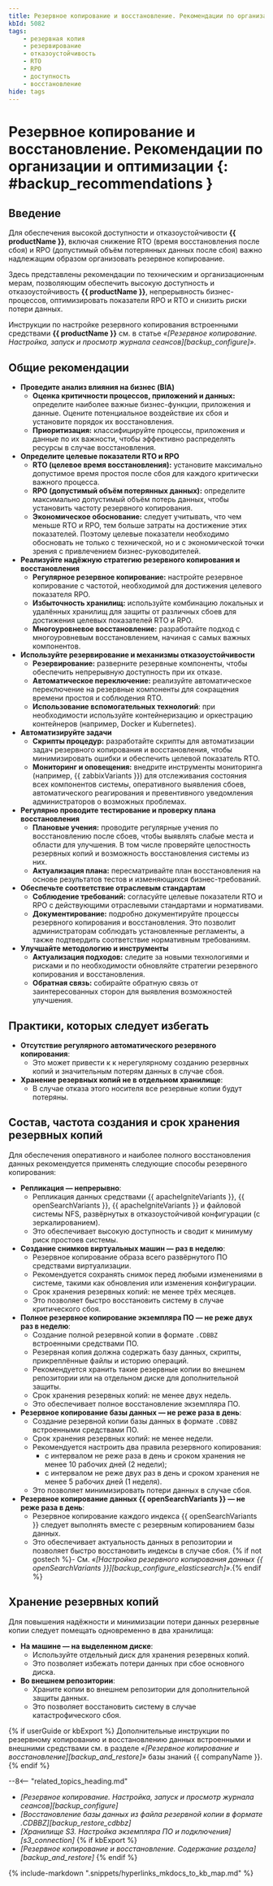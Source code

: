 ```yaml
---
title: Резервное копирование и восстановление. Рекомендации по организации и оптимизации
kbId: 5082
tags:
    - резервная копия
    - резервирование
    - отказоустойчивость
    - RTO
    - RPO
    - доступность
    - восстановление
hide: tags
---
```


# Резервное копирование и восстановление. Рекомендации по организации и оптимизации {: #backup_recommendations }

## Введение

Для обеспечения высокой доступности и отказоустойчивости **{{ productName }}**, включая снижение RTO (время восстановления после сбоя) и RPO (допустимый объём потерянных данных после сбоя) важно надлежащим образом организовать резервное копирование.

Здесь представлены рекомендации по техническим и организационным мерам, позволяющим обеспечить высокую доступность и отказоустойчивость **{{ productName }}**, непрерывность бизнес-процессов, оптимизировать показатели RPO и RTO и снизить риски потери данных.

Инструкции по настройке резервного копирования встроенными средствами **{{ productName }}** см. в статье _«[Резервное копирование. Настройка, запуск и просмотр журнала сеансов][backup_configure]»_.

## Общие рекомендации

- **Проведите анализ влияния на бизнес (BIA)**
    - **Оценка критичности процессов, приложений и данных:** определите наиболее важные бизнес-функции, приложения и данные. Оцените потенциальное воздействие их сбоя и установите порядок их восстановления.
    - **Приоритизация:** классифицируйте процессы, приложения и данные по их важности, чтобы эффективно распределять ресурсы в случае восстановления.
- **Определите целевые показатели RTO и RPO**
    - **RTO (целевое время восстановления):** установите максимально допустимое время простоя после сбоя для каждого критически важного процесса.
    - **RPO (допустимый объём потерянных данных):** определите максимально допустимый объём потерь данных, чтобы установить частоту резервного копирования.
    - **Экономическое обоснование:** следует учитывать, что чем меньше RTO и RPO, тем больше затраты на достижение этих показателей. Поэтому целевые показатели необходимо обосновать не только с технической, но и с экономической точки зрения с привлечением бизнес-руководителей.
- **Реализуйте надёжную стратегию резервного копирования и восстановления**
    - **Регулярное резервное копирование:** настройте резервное копирование с частотой, необходимой для достижения целевого показателя RPO.
    - **Избыточность хранилищ:** используйте комбинацию локальных и удалённых хранилищ для защиты от различных сбоев для достижения целевых показателей RTO и RPO.
    - **Многоуровневое восстановление:** разработайте подход с многоуровневым восстановлением, начиная с самых важных компонентов.
- **Используйте резервирование и механизмы отказоустойчивости**
    - **Резервирование:** разверните резервные компоненты, чтобы обеспечить непрерывную доступность при их отказе.
    - **Автоматическое переключение:** реализуйте автоматическое переключение на резервные компоненты для сокращения времени простоя и соблюдения RTO.
    - **Использование вспомогательных технологий**: при необходимости используйте контейнеризацию и оркестрацию контейнеров (например, Docker и Kubernetes).
- **Автоматизируйте задачи**
    - **Скрипты процедур:** разработайте скрипты для автоматизации задач резервного копирования и восстановления, чтобы минимизировать ошибки и обеспечить целевой показатель RTO.
    - **Мониторинг и оповещения:** внедрите инструменты мониторинга (например, {{ zabbixVariants }}) для отслеживания состояния всех компонентов системы, оперативного выявления сбоев, автоматического реагирования и превентивного уведомления администраторов о возможных проблемах.
- **Регулярно проводите тестирование и проверку плана восстановления**
    - **Плановые учения:** проводите регулярные учения по восстановлению после сбоев, чтобы выявлять слабые места и области для улучшения. В том числе проверяйте целостность резервных копий и возможность восстановления системы из них.
    - **Актуализация плана:** пересматривайте план восстановления на основе результатов тестов и изменяющихся бизнес-требований.
- **Обеспечьте соответствие отраслевым стандартам**
    - **Соблюдение требований:** согласуйте целевые показатели RTO и RPO с действующими отраслевыми стандартами и нормативами.
    - **Документирование:** подробно документируйте процессы резервного копирования и восстановления. Это позволит администраторам соблюдать установленные регламенты, а также подтвердить соответствие нормативным требованиям.
- **Улучшайте методологию и инструменты**
    - **Актуализация подходов:** следите за новыми технологиями и рисками и по необходимости обновляйте стратегии резервного копирования и восстановления.
    - **Обратная связь:** собирайте обратную связь от заинтересованных сторон для выявления возможностей улучшения.

## Практики, которых следует избегать

- **Отсутствие регулярного автоматического резервного копирования**:
    - Это может привести к к нерегулярному созданию резервных копий и значительным потерям данных в случае сбоя.
- **Хранение резервных копий не в отдельном хранилище**:
    - В случае отказа этого носителя все резервные копии будут потеряны.

## Состав, частота создания и срок хранения резервных копий

Для обеспечения оперативного и наиболее полного восстановления данных рекомендуется применять следующие способы резервного копирования:

- **Репликация — непрерывно**:
    - Репликация данных средствами {{ apacheIgniteVariants }}, {{ openSearchVariants }}, {{ apacheIgniteVariants }} и файловой системы NFS, развёрнутых в отказоустойчивой конфигурации (с зеркалированием).
    - Это обеспечивает высокую доступность и сводит к минимуму риск простоев системы.
- **Создание снимков виртуальных машин — раз в неделю**:
    - Резервное копирование образа всего развёрнутого ПО средствами виртуализации.
    - Рекомендуется сохранять снимок перед любыми изменениями в системе, такими как обновления или изменения конфигурации.
    - Срок хранения резервных копий: не менее трёх месяцев.
    - Это позволяет быстро восстановить систему в случае критического сбоя.
- **Полное резервное копирование экземпляра ПО — не реже двух раз в неделю**:
    - Создание полной резервной копии в формате `.CDBBZ` встроенными средствами ПО.
    - Резервная копия должна содержать базу данных, скрипты, прикреплённые файлы и историю операций.
    - Рекомендуется хранить такие резервные копии во внешнем репозитории или на отдельном диске для дополнительной защиты.
    - Срок хранения резервных копий: не менее двух недель.
    - Это обеспечивает полное восстановление экземпляра ПО.
- **Резервное копирование базы данных — не реже раза в день**:
    - Создание резервной копии базы данных в формате `.CDBBZ` встроенными средствами ПО.
    - Срок хранения резервных копий: не менее недели.
    - Рекомендуется настроить два правила резервного копирования:
        - с интервалом не реже раза в день и сроком хранения не менее 10 рабочих дней (2 недели);
        - с интервалом не реже двух раз в день и сроком хранения не менее 5 рабочих дней (1 неделя).
    - Это позволяет минимизировать потери данных в случае сбоя.
- **Резервное копирование данных {{ openSearchVariants }} — не реже раза в день**:
    - Резервное копирование каждого индекса {{ openSearchVariants }} следует выполнять вместе с резервным копированием базы данных.
    - Это обеспечивает актуальность данных в репозитории и позволяет быстро восстановить индексы в случае сбоя.
    {% if not gostech %}- См. _«[Настройка резервного копирования данных {{ openSearchVariants }}][backup_configure_elasticsearch]»_.{% endif %}

## Хранение резервных копий

Для повышения надёжности и минимизации потери данных резервные копии следует помещать одновременно в два хранилища:

- **На машине — на выделенном диске**:
    - Используйте отдельный диск для хранения резервных копий.
    - Это позволяет избежать потери данных при сбое основного диска.
- **Во внешнем репозитории**:
    - Храните копии во внешнем репозитории для дополнительной защиты данных.
    - Это позволяет восстановить систему в случае катастрофического сбоя.

{% if userGuide or kbExport %}
Дополнительные инструкции по резервному копированию и восстановлению данных встроенными и внешними средствами см. в разделе _«[Резервное копирование и восстановление][backup_and_restore]»_ базы знаний {{ companyName }}.
{% endif %}

<div class="relatedTopics" markdown="block">

--8<-- "related_topics_heading.md"

- _[Резервное копирование. Настройка, запуск и просмотр журнала сеансов][backup_configure]_
- _[Восстановление базы данных из файла резервной копии в формате .CDBBZ][backup_restore_cdbbz]_
- _[Хранилище S3. Настройка экземпляра ПО и подключения][s3_connection]_
{% if kbExport %}
- _[Резервное копирование и восстановление. Содержание раздела][backup_and_restore]_
{% endif %}

</div>

{%
include-markdown ".snippets/hyperlinks_mkdocs_to_kb_map.md"
%}
